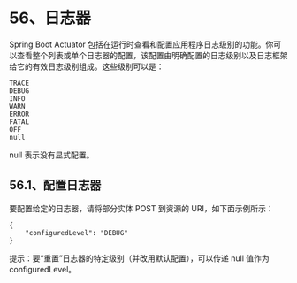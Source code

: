 # 56、日志器

Spring Boot Actuator 包括在运行时查看和配置应用程序日志级别的功能。你可以查看整个列表或单个日志器的配置，该配置由明确配置的日志级别以及日志框架给它的有效日志级别组成。这些级别可以是：

    TRACE
    DEBUG
    INFO
    WARN
    ERROR
    FATAL
    OFF
    null

null 表示没有显式配置。

## 56.1、配置日志器

要配置给定的日志器，请将部分实体 POST 到资源的 URI，如下面示例所示：
```
{
    "configuredLevel": "DEBUG"
}
```
提示：要“重置”日志器的特定级别（并改用默认配置），可以传递 null 值作为 configuredLevel。
